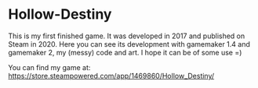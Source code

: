 # Hollow-Destiny
This is my first finished game. It was developed in 2017 and published on Steam in 2020.
Here you can see its development with gamemaker 1.4 and gamemaker 2, my (messy) code and art. 
I hope it can be of some use =)

You can find my game at: https://store.steampowered.com/app/1469860/Hollow_Destiny/
